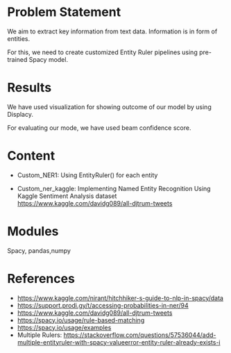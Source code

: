 # Problem Statement

We aim to extract key information from text data. Information is in form of entities.

For this, we need to create customized Entity Ruler pipelines using pre-trained Spacy model.

# Results

We have used visualization for showing outcome of our model by using Displacy. 

For evaluating our mode, we have used beam confidence score.

# Content

- Custom_NER1: Using EntityRuler() for each entity


- Custom_ner_kaggle: Implementing Named Entity Recognition Using Kaggle Sentiment Analysis dataset 
https://www.kaggle.com/davidg089/all-djtrum-tweets

# Modules

Spacy, pandas,numpy

# References


- https://www.kaggle.com/nirant/hitchhiker-s-guide-to-nlp-in-spacy/data
- https://support.prodi.gy/t/accessing-probabilities-in-ner/94
- https://www.kaggle.com/davidg089/all-djtrum-tweets
- https://spacy.io/usage/rule-based-matching
- https://spacy.io/usage/examples
- Multiple Rulers: https://stackoverflow.com/questions/57536044/add-multiple-entityruler-with-spacy-valueerror-entity-ruler-already-exists-i

